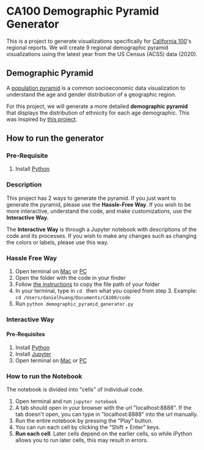 # CA100 Demographic Pyramid Generator
This is a project to generate visualizations specifically for [California 100](https://california100.org/)'s regional reports. We will create 9 regional demographic pyramid visualizations using the latest year from the US Census (ACS5) data (2020).

## Demographic Pyramid
A [population pyramid](https://en.wikipedia.org/wiki/Population_pyramid) is a common socioeconomic data visualization to understand the age and gender distribution of a geographic region.

For this project, we will generate a more detailed **demographic pyramid** that displays the distribution of ethnicity for each age demographic. This was inspired by [this project](https://medium.com/@databayou/why-i-made-race-and-ethnicity-population-pyramids-e41b486e3806).

## How to run the generator
### Pre-Requisite
1. Install [Python](https://www.python.org/downloads/)

### Description
This project has 2 ways to generate the pyramid. If you just want to generate the pyramid, please use the **Hassle-Free Way**. If you wish to be more interactive, understand the code, and make customizations, use the **Interactive Way.** 

The **Interactive Way** is through a Jupyter notebook with descriptions of the code and its processes. If you wish to make any changes such as changing the colors or labels, please use this way. 

### Hassle Free Way
1. Open terminal on [Mac](https://support.apple.com/guide/terminal/open-or-quit-terminal-apd5265185d-f365-44cb-8b09-71a064a42125/mac) or [PC](https://www.wikihow.com/Open-Terminal-in-Windows)
2. Open the folder with the code in your finder
3. Follow [the instructions](https://osxdaily.com/2015/11/05/copy-file-path-name-text-mac-os-x-finder/) to copy the file path of your folder
4. In your terminal, type in `cd ` then what you copied from step 3. Example: `cd /Users/danielhuang/Documents/CA100/code`
5. Run `python demographic_pyramid_generator.py`

### Interactive Way
#### Pre-Requisites
1. Install [Python](https://www.python.org/downloads/)
2. Install [Jupyter](https://www.codecademy.com/article/how-to-use-jupyter-notebooks)
3. Open terminal on [Mac](https://support.apple.com/guide/terminal/open-or-quit-terminal-apd5265185d-f365-44cb-8b09-71a064a42125/mac) or [PC](https://www.wikihow.com/Open-Terminal-in-Windows)

### How to run the Notebook
The notebook is divided into "cells" of individual code.

1. Open terminal and run `jupyter notebook`
2. A tab should open in your browser with the url "localhost:8888". If the tab doesn't open, you can type in "localhost:8888" into the url manually.
3. Run the entire notebook by pressing the "Play" button.
4. You can run each cell by clicking the "Shift + Enter" keys.
5. **Run each cell**. Later cells depend on the earlier cells, so while iPython allows you to run later cells, this may result in errors.
